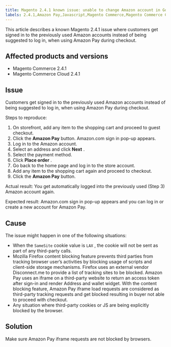 ```yaml
---
title: Magento 2.4.1 known issue: unable to change Amazon account in Google Chrome
labels: 2.4.1,Amazon Pay,Javascript,Magento Commerce,Magento Commerce Cloud,browser,cookies,known issues,troubleshooting
---
```


This article describes a known Magento 2.4.1 issue where customers get signed in to the previously used Amazon accounts instead of being suggested to log in, when using Amazon Pay during checkout.

## Affected products and versions

* Magento Commerce 2.4.1
* Magento Commerce Cloud 2.4.1

## Issue

Customers get signed in to the previously used Amazon accounts instead of being suggested to log in, when using Amazon Pay during checkout.

 <span class="wysiwyg-underline">Steps to reproduce:</span> 

1. On storefront, add any item to the shopping cart and proceed to guest checkout.
1. Click the **Amazon Pay** button. Amazon.com sign in pop-up appears.
1. Log in to the Amazon account.
1. Select an address and click **Next** .
1. Select the payment method.
1. Click **Place order** .
1. Go back to the home page and log in to the store account.
1. Add any item to the shopping cart again and proceed to checkout.
1. Click the **Amazon Pay** button.

 <span class="wysiwyg-underline">Actual result:</span> You get automatically logged into the previously used (Step 3) Amazon account again.

 <span class="wysiwyg-underline">Expected result:</span> Amazon.com sign in pop-up appears and you can log in or create a new account for Amazon Pay.

## Cause

The issue might happen in one of the following situations:

* When the `SameSite` cookie value is `LAX` , the cookie will not be sent as part of any third-party calls.
* Mozilla Firefox content blocking feature prevents third parties from tracking browser user’s activities by blocking usage of scripts and client-side storage mechanisms. Firefox uses an external vendor Disconnect.me to provide a list of tracking sites to be blocked. Amazon Pay uses an iframe on a third-party website to return an access token after sign-in and render Address and wallet widget. With the content blocking feature, Amazon Pay iframe load requests are considered as third-party tracking requests and get blocked resulting in buyer not able to proceed with checkout.
* Any situation where third-party cookies or JS are being explicitly blocked by the browser.

## Solution

Make sure Amazon Pay iframe requests are not blocked by browsers.